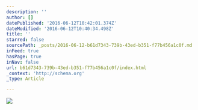 ```yaml
---
description: ''
author: []
datePublished: '2016-06-12T10:42:01.374Z'
dateModified: '2016-06-12T10:40:34.498Z'
title: ''
starred: false
sourcePath: _posts/2016-06-12-b61d7343-739b-43ed-b351-f77b456a1c0f.md
inFeed: true
hasPage: true
inNav: false
url: b61d7343-739b-43ed-b351-f77b456a1c0f/index.html
_context: 'http://schema.org'
_type: Article

---
```

![](https://the-grid-user-content.s3-us-west-2.amazonaws.com/6ebc78a6-399e-45d6-b9c8-58e48041a770.jpg)
